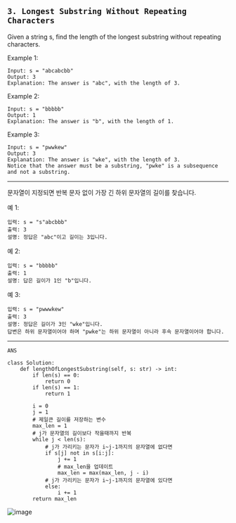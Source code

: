 ## `3. Longest Substring Without Repeating Characters`

Given a string s, find the length of the longest substring without repeating characters.


Example 1:

    Input: s = "abcabcbb"
    Output: 3
    Explanation: The answer is "abc", with the length of 3.

Example 2:

    Input: s = "bbbbb"
    Output: 1
    Explanation: The answer is "b", with the length of 1.
    
Example 3:

    Input: s = "pwwkew"
    Output: 3
    Explanation: The answer is "wke", with the length of 3.
    Notice that the answer must be a substring, "pwke" is a subsequence and not a substring.

---
문자열이 지정되면 반복 문자 없이 가장 긴 하위 문자열의 길이를 찾습니다.


예 1:

    입력: s = "s"abcbbb"
    출력: 3
    설명: 정답은 "abc"이고 길이는 3입니다.

예 2:

    입력: s = "bbbbb"
    출력: 1
    설명: 답은 길이가 1인 "b"입니다.
    
예 3:

    입력: s = "pwwwkew"
    출력: 3
    설명: 정답은 길이가 3인 "wke"입니다.
    답변은 하위 문자열이어야 하며 "pwke"는 하위 문자열이 아니라 후속 문자열이어야 합니다.
    
    
--- 
`ANS`
```Python3
class Solution:
    def lengthOfLongestSubstring(self, s: str) -> int:
        if len(s) == 0:
            return 0
        if len(s) == 1:
            return 1

        i = 0
        j = 1
        # 제일큰 길이를 저장하는 변수
        max_len = 1 
        # j가 문자열의 길이보다 작을때까지 반복
        while j < len(s):
            # j가 가리키는 문자가 i~j-1까지의 문자열에 없다면
            if s[j] not in s[i:j]:
                j += 1
                # max_len을 업데이트
                max_len = max(max_len, j - i)
            # j가 가리키는 문자가 i~j-1까지의 문자열에 있다면
            else:
                i += 1
        return max_len
```      

![image](https://user-images.githubusercontent.com/86946575/226537917-39c6ef10-bfc9-4aee-954f-edb2f31657bf.png)
